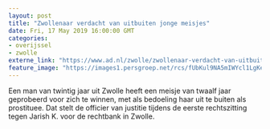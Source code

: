 ```yaml
---
layout: post
title: "Zwollenaar verdacht van uitbuiten jonge meisjes"
date: Fri, 17 May 2019 16:00:00 GMT
categories: 
- overijssel 
- zwolle 
externe_link: "https://www.ad.nl/zwolle/zwollenaar-verdacht-van-uitbuiten-jonge-meisjes~a7c3a909/"
feature_image: "https://images1.persgroep.net/rcs/fUbKul9NA5mIWYcl1LgKetcAmSA/diocontent/115713783/_fitwidth/400/?appId=21791a8992982cd8da851550a453bd7f&quality=0.7"
---
```


Een man van twintig jaar uit Zwolle heeft een meisje van twaalf jaar geprobeerd voor zich te winnen, met als bedoeling haar uit te buiten als prostituee. Dat stelt de officier van justitie tijdens de eerste rechtszitting tegen Jarish K. voor de rechtbank in Zwolle.
